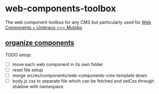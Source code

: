 # web-components-toolbox
The web component toolbox for any CMS but particularly used for [Web Components + Umbraco === Mutobo](http://mutobo.ch/)

## [organize components](https://wiki.migros.net/display/OCC/Web+Components+CMS+Template)

TODO setup:
- [ ] move each web component in its own folder
- [ ] reset file setup
- [ ] merge src/es/components/web-components-cms-template down
- [ ] body.js css to separate file which can be fetched and setCss through shadow with namespace